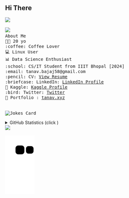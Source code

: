 <div>
<!-- <a href="https://tanav2202.github.io/" target=_blank > <img align="left" src="./Assets/TanavLogoDark.jpeg" alt="My Logo" width="160" height="160"></a> 
<h2 align="center">𝐇𝐞𝐥𝐥𝐨 𝐟𝐞𝐥𝐥𝐨𝐰 <𝚌𝚘𝚍𝚎𝚛𝚜>! </h1> -->
<!--    <h3>👈 My Logo </h3> -->
 </div>
<div>
<h2> Hi There </h2>
<img src="https://c.tenor.com/mw0Zuc8nL50AAAAC/garfield-waving.gif" height=200 >
</div>
 <div>
 <p>
 <img src="https://road-to-kaggle-grandmaster.vercel.app/api/simple/tanavbajaj" /> <br>
  <samp>
  About Me <br>
👨‍💻 20 yo <br> :coffee: Coffee Lover  <br>💻 Linux User <br> 📊 Data Science Enthusiast <br>
<!--     :house_with_garden: Based in India 🇮🇳<br> -->
    :school: CS/IT Student from IIIT Bhopal [2024]<br>
    :email:	tanav.bajaj58@gmail.com <br>
    :pencil: CV: <a href="https://drive.google.com/file/d/1u1QwXrAhLfjlPdYw-9Nz81xzPj3_84gE/view?usp=sharing">View Resume</a> <br>
    :briefcase: LinkedIn:  <a href="https://www.linkedin.com/in/tanav-bajaj/">LinkedIn Profile</a> <br>
 📓 Kaggle: <a href="https://www.kaggle.com/tanavbajaj">Kaggle Profile</a> <br>
    :bird: Twitter:  <a href="https://twitter.com/tanav2202/">Twitter</a> <br>
   📱 Portfolio :  <a href="https://tanav.xyz">tanav.xyz</a> <br><br><br>
<img src="https://readme-jokes.vercel.app/api?theme=solidBlue" alt="Jokes Card" >
</samp>
</p>
</div>
<!--  <p align="center">
<a href="https://www.kaggle.com/tanavbajaj" target=_blank><img align="left" src="https://cdn4.iconfinder.com/data/icons/logos-and-brands/512/189_Kaggle_logo_logos-512.png" height="65" width="70" ></a> -->
 
<!--   <a href="https://dev.to/tanav2202" target=_blank><img align="left" src="https://d2fltix0v2e0sb.cloudfront.net/dev-black.png" height="60" width="60" ></a> -->
<!--  </p> 
 <p align="left">
 <img src="https://road-to-kaggle-grandmaster.vercel.app/api/badges/tanavbajaj/notebook" /> -->
 
 
<!--  
 <img src="https://road-to-kaggle-grandmaster.vercel.app/api/badges/tanavbajaj/dataset" />
 
  <img src="https://road-to-kaggle-grandmaster.vercel.app/api/badges/tanavbajaj/competition" />
 
  
 <img src="https://road-to-kaggle-grandmaster.vercel.app/api/badges/tanavbajaj/discussion" /> -->
 </p>
<!--  <h2 align="center" > My Laptop looks like this </h2> -->

<!--
<h3 align="center">Connect with me:</h3>
<p align="center">
 <a href="https://medium.com/@tanav2202" target=_blank><img align="center" src="https://cdn4.iconfinder.com/data/icons/social-media-2210/24/Medium-512.png" height="70" width="70" ></a>
<a href="https://twitter.com/tanav2202" target="blank"><img align="center" src="https://raw.githubusercontent.com/rahuldkjain/github-profile-readme-generator/master/src/images/icons/Social/twitter.svg" alt="tanav2202" height="50" width="60" /></a>
<a href="https://linkedin.com/in/tanav-bajaj" target="blank"><img align="center" src="https://raw.githubusercontent.com/rahuldkjain/github-profile-readme-generator/master/src/images/icons/Social/linked-in-alt.svg" alt="tanav-bajaj" height="50" width="60" /></a>
<a href="https://instagram.com/tanav_2202_" target="blank"><img align="center" src="https://raw.githubusercontent.com/rahuldkjain/github-profile-readme-generator/master/src/images/icons/Social/instagram.svg" alt="tanav2202" height="50" width="60" /></a>
 <a href="https://www.youtube.com/channel/UCqZrhUq6F3r7sNyYr2knAqQ" target="blank"><img align="center" src="https://raw.githubusercontent.com/rahuldkjain/github-profile-readme-generator/master/src/images/icons/Social/youtube.svg" alt="tanav2202" height="50" width="60" /></a>
</p>


<h3 align="center">My Tech Stack :</h3>
<p align="center"> <a href="https://getbootstrap.com" target="_blank"> <img src="https://raw.githubusercontent.com/devicons/devicon/master/icons/bootstrap/bootstrap-plain-wordmark.svg" alt="bootstrap" width="40" height="40"/> </a> <a href="https://www.cprogramming.com/" target="_blank"> <img src="https://raw.githubusercontent.com/devicons/devicon/master/icons/c/c-original.svg" alt="c" width="40" height="40"/> </a> <a href="https://www.w3schools.com/cpp/" target="_blank"> <img src="https://raw.githubusercontent.com/devicons/devicon/master/icons/cplusplus/cplusplus-original.svg" alt="cplusplus" width="40" height="40"/> </a> <a href="https://www.w3schools.com/css/" target="_blank"> <img src="https://raw.githubusercontent.com/devicons/devicon/master/icons/css3/css3-original-wordmark.svg" alt="css3" width="40" height="40"/> </a> <a href="https://www.figma.com/" target="_blank"> <img src="https://www.vectorlogo.zone/logos/figma/figma-icon.svg" alt="figma" width="40" height="40"/> </a><a href="https://www.w3.org/html/" target="_blank"> <img src="https://raw.githubusercontent.com/devicons/devicon/master/icons/html5/html5-original-wordmark.svg" alt="html5" width="40" height="40"/> </a> <a href="https://developer.mozilla.org/en-US/docs/Web/JavaScript" target="_blank"> <img src="https://raw.githubusercontent.com/devicons/devicon/master/icons/javascript/javascript-original.svg" alt="javascript" width="40" height="40"/> </a> <a href="https://www.linux.org/" target="_blank"> <img src="https://raw.githubusercontent.com/devicons/devicon/master/icons/linux/linux-original.svg" alt="linux" width="40" height="40"/> </a> <a href="https://www.python.org" target="_blank"> <img src="https://raw.githubusercontent.com/devicons/devicon/master/icons/python/python-original.svg" alt="python" width="40" height="40"/> </a> <a href="https://sass-lang.com" target="_blank"> <img src="https://raw.githubusercontent.com/devicons/devicon/master/icons/sass/sass-original.svg" alt="sass" width="40" height="40"/> </a> </p>
--->
<details>

  <summary>GitHub Statistics (click )</summary>

<p ><img src="https://github-readme-stats.vercel.app/api/top-langs?username=tanav2202&show_icons=true&locale=en&layout=compact&theme=radical" alt="tanav2202" /> </p>

<!-- <p>&nbsp;<img align="center" src="https://github-readme-stats.vercel.app/api?username=tanav2202&show_icons=true&locale=en" alt="tanav2202" /></p>? -->


<p  >
<img  src="https://github-readme-streak-stats.herokuapp.com/?user=tanav2202&theme=dark" height='200px' alt="tanav2202" />
</p>

<p  >
<img  src="https://activity-graph.herokuapp.com/graph?username=tanav2202&bg_color=011627&color=e4e2e2&line=fafafa&point=f4f2f2&area=true&hide_border=true" height='200px' alt="tanav2202" />
</p>

</details>
<img src="https://img.wattpad.com/89cee45faa91f2956d3fe517eb0d518b373bff88/68747470733a2f2f73332e616d617a6f6e6177732e636f6d2f776174747061642d6d656469612d736572766963652f53746f7279496d6167652f3037497265316971764c2d7535513d3d2d3338343630323834392e313461623735376131643436633966383830333638363339363833332e676966">

<p>
  <img src="https://github.com/tanav2202/tanav2202/blob/output/github-contribution-grid-snake.svg" alt="snake">
</p>
